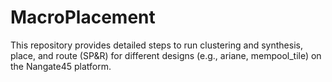 # MacroPlacement
This repository provides detailed steps to run clustering and synthesis, place, and route (SP&R) for different designs (e.g., ariane, mempool_tile) on the Nangate45 platform.
